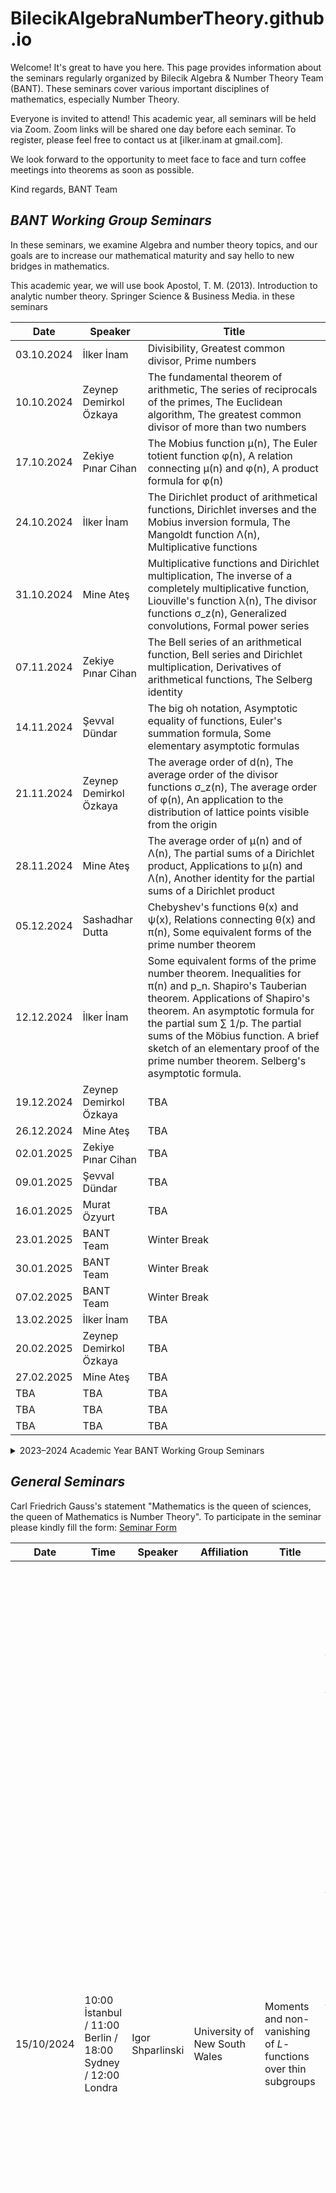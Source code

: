 # BilecikAlgebraNumberTheory.github.io


Welcome! It's great to have you here. This page provides information about the seminars regularly organized by Bilecik Algebra & Number Theory Team (BANT). These seminars cover various important disciplines of mathematics, especially Number Theory.

Everyone is invited to attend! This academic year, all seminars will be held via Zoom. Zoom links will be shared one day before each seminar. To register, please feel free to contact us at [ilker.inam at gmail.com].

We look forward to the opportunity to meet face to face and turn coffee meetings into theorems as soon as possible.


Kind regards,
BANT Team

## *BANT Working Group Seminars*

  <p>In these seminars, we examine Algebra and number theory topics, and our goals are to increase our mathematical maturity and say hello to new bridges in mathematics.</p>
This academic year, we will use book Apostol, T. M. (2013). Introduction to analytic number theory. Springer Science & Business Media. in these seminars

| Date       | Speaker                      | Title                                                                                                           |
|------------|------------------------------|-----------------------------------------------------------------------------------------------------------------|
| 03.10.2024 | İlker İnam                  | Divisibility, Greatest common divisor, Prime numbers                                                           |
| 10.10.2024 | Zeynep Demirkol Özkaya      | The fundamental theorem of arithmetic, The series of reciprocals of the primes, The Euclidean algorithm, The greatest common divisor of more than two numbers |
| 17.10.2024 | Zekiye Pınar Cihan          | The Mobius function μ(n), The Euler totient function φ(n), A relation connecting μ(n) and φ(n), A product formula for φ(n) |
| 24.10.2024 | İlker İnam                  | The Dirichlet product of arithmetical functions, Dirichlet inverses and the Mobius inversion formula, The Mangoldt function Λ(n), Multiplicative functions |
| 31.10.2024 | Mine Ateş                   | Multiplicative functions and Dirichlet multiplication, The inverse of a completely multiplicative function, Liouville's function λ(n), The divisor functions σ_z(n), Generalized convolutions, Formal power series |
| 07.11.2024 | Zekiye Pınar Cihan          | The Bell series of an arithmetical function, Bell series and Dirichlet multiplication, Derivatives of arithmetical functions, The Selberg identity |
| 14.11.2024 | Şevval Dündar               | The big oh notation, Asymptotic equality of functions, Euler's summation formula, Some elementary asymptotic formulas |
| 21.11.2024 | Zeynep Demirkol Özkaya      | The average order of d(n), The average order of the divisor functions σ_z(n), The average order of φ(n), An application to the distribution of lattice points visible from the origin |
| 28.11.2024 | Mine Ateş                   | The average order of μ(n) and of Λ(n), The partial sums of a Dirichlet product, Applications to μ(n) and Λ(n), Another identity for the partial sums of a Dirichlet product |
| 05.12.2024        | Sashadhar Dutta                         |  Chebyshev's functions θ(x) and ψ(x), Relations connecting θ(x) and π(n), Some equivalent forms of the prime number theorem   |
| 12.12.2024       | İlker İnam                            |Some equivalent forms of the prime number theorem. Inequalities for π(n) and p_n. Shapiro's Tauberian theorem. Applications of Shapiro's theorem. An asymptotic formula for the partial sum ∑ 1/p. The partial sums of the Möbius function. A brief sketch of an elementary proof of the prime number theorem. Selberg's asymptotic formula.|
| 19.12.2024         | Zeynep Demirkol Özkaya                           | TBA                                                                                                            |
| 26.12.2024         | Mine Ateş                          | TBA                                                                                                            |
| 02.01.2025  | Zekiye Pınar Cihan  | TBA |
| 09.01.2025  | Şevval Dündar | TBA |
| 16.01.2025  | Murat Özyurt | TBA |
| 23.01.2025  | BANT Team | Winter Break |
| 30.01.2025  | BANT Team | Winter Break  |
| 07.02.2025  | BANT Team | Winter Break  |
| 13.02.2025 | İlker İnam   | TBA |
| 20.02.2025 | Zeynep Demirkol Özkaya  | TBA |
| 27.02.2025 | Mine Ateş | TBA |
| TBA | TBA | TBA |
| TBA | TBA | TBA |
| TBA | TBA | TBA |


<details>
  <summary>2023–2024 Academic Year BANT Working Group Seminars</summary>

  <p> This academic year, we will use  book D. S Malik, John M. Mordeson and M. K. Sen, <i>Fundamentals of Abstract Algebra</i>. in these seminars.</p>

  <table>
    <thead>
      <tr>
        <th>Date</th>
        <th>Speaker</th>
        <th>Title</th>
      </tr>
    </thead>
    <tbody>
      <tr>
        <td>12/10/2023</td>
        <td>İlker İnam</td>
        <td>Set, Relations, and Integers</td>
      </tr>
      <tr>
        <td>19/10/2023</td>
        <td>Mine Ateş</td>
        <td>Introduction to Groups</td>
      </tr>
      <tr>
        <td>26/10/2023</td>
        <td>Murat Özyurt</td>
        <td>Permutation Groups</td>
      </tr>
      <tr>
        <td>02/11/2023</td>
        <td>Zeynep Demirkol Özkaya</td>
        <td>Subgroups and Normal Subgroups</td>
      </tr>
      <tr>
        <td>09/11/2023</td>
        <td>Zeynep Demirkol Özkaya</td>
        <td>Subgroups and Normal Subgroups</td>
      </tr>
      <tr>
        <td>16/11/2023</td>
        <td>BANT Team</td>
        <td>Time Out</td>
      </tr>
      <tr>
        <td>23/11/2023</td>
        <td>Zeynep Demirkol Özkaya</td>
        <td>Subgroups and Normal Subgroups</td>
      </tr>
      <tr>
        <td>30/11/2023</td>
        <td>Elif Ilgaz Çağlayan</td>
        <td>Homomorphisms and Isomorphisms of Groups</td>
      </tr>
      <tr>
        <td>07/12/2023</td>
        <td>Elif Ilgaz Çağlayan</td>
        <td>Homomorphisms and Isomorphisms of Groups</td>
      </tr>
      <tr>
        <td>14/12/2023</td>
        <td>İlker İnam</td>
        <td>Direct Product of Groups</td>
      </tr>
      <tr>
        <td>21/12/2023</td>
        <td>Zeynep Demirkol Özkaya</td>
        <td>Sylow Theorems</td>
      </tr>
      <tr>
        <td>28/12/2023</td>
        <td>Murat Özyurt</td>
        <td>Solvable and Nilpotent Groups</td>
      </tr>
      <tr>
        <td>04/01/2024</td>
        <td>Pınar Cihan</td>
        <td>Finitely Generated Abelian Groups</td>
      </tr>
      <tr>
        <td>11/01/2024</td>
        <td>Mine Ateş</td>
        <td>Introduction to Rings</td>
      </tr>
      <tr>
        <td>18/01/2024</td>
        <td>Mine Ateş</td>
        <td>Some Important Rings</td>
      </tr>
      <tr>
        <td>25/01/2024</td>
        <td>BANT Team</td>
        <td>Winter Break</td>
      </tr>
      <tr>
        <td>01/02/2024</td>
        <td>BANT Team</td>
        <td>Winter Break</td>
      </tr>
      <tr>
        <td>21/02/2024</td>
        <td>BANT Team</td>
        <td>Winter Break</td>
      </tr>
      <tr>
        <td>28/02/2024</td>
        <td>Pınar Cihan</td>
        <td>Subrings, Ideals, and Homomorphisms</td>
      </tr>
      <tr>
        <td>06/03/2024</td>
        <td>Elif Ilgaz Çağlayan</td>
        <td>Ring Embedding</td>
      </tr>
      <tr>
        <td>13/03/2024</td>
        <td>İlker İnam</td>
        <td>Direct Sum of Rings</td>
      </tr>
      <tr>
        <td>20/03/2024</td>
        <td>Zeynep Demirkol Özkaya</td>
        <td>Polynomial Rings</td>
      </tr>
      <tr>
        <td>27/03/2024</td>
        <td>Zeynep Demirkol Özkaya</td>
        <td>Euclidean Domains</td>
      </tr>
      <tr>
        <td>03/04/2024</td>
        <td>İlker İnam</td>
        <td>Unique Factorization Domains</td>
      </tr>
      <tr>
        <td>10/04/2024</td>
        <td>BANT Team</td>
        <td>Holiday</td>
      </tr>
      <tr>
        <td>17/04/2024</td>
        <td>İlker İnam</td>
        <td>Unique Factorization Domains</td>
      </tr>
      <tr>
        <td>24/04/2024</td>
        <td>Zeynep Demirkol Özkaya</td>
        <td>Maximal, Prime, and Maximal Ideals</td>
      </tr>
      <tr>
        <td>01/05/2024</td>
        <td>BANT Team</td>
        <td>Holiday</td>
      </tr>
      <tr>
        <td>08/05/2024</td>
        <td>Mine Ateş</td>
        <td>Noetherian and Artinian Rings</td>
      </tr>
      <tr>
        <td>15/05/2024</td>
        <td>Elif Ilgaz Çağlayan</td>
        <td>Modules and Vector Spaces</td>
      </tr>
      <tr>
        <td>22/05/2024</td>
        <td>Murat Özyurt</td>
        <td>Rings of Matrices</td>
      </tr>
      <tr>
        <td>29/05/2024</td>
        <td>Zeynep Demirkol Özkaya</td>
        <td>Field Extension</td>
      </tr>
      <tr>
        <td>05/06/2024</td>
        <td>Elif Ilgaz Çağlayan</td>
        <td>Field Extension</td>
      </tr>
    </tbody>
  </table>
</details>

 
## *General Seminars*

  <p>Carl Friedrich Gauss's statement "Mathematics is the queen of sciences, the queen of Mathematics is Number Theory". To participate in the seminar please kindly fill the form: <a href="https://forms.gle/rkMv98XQxLEUqTVz6">Seminar Form</a></p>


| Date | Time | Speaker | Affiliation | Title | Abstract |
|------|---------|-------|-------------|-------|----------|
| 15/10/2024    | 10:00 İstanbul / 11:00 Berlin / 18:00 Sydney / 12:00 Londra    | Igor Shparlinski     | University of New South Wales  |  Moments and non-vanishing of $L$-functions over thin subgroups  | Moments and non-vanishing of $L$-functions over thin subgroups. We obtain an asymptotic formula for all moments of Dirichlet $L$-functions $L(1,\chi)$ modulo $p$ when averaged over a subgroup of characters $\chi$ of size $(p-1)/d$ with $\varphi(d)=o(\log p)$. Assuming the infinitude of Mersenne primes, the range of our result is optimal and improves and generalises the previous result of S.~Louboutin and M.~Munsch (2022) for second moments. We also give an asymptotic formula for the second moment of $L(1/2,\chi)$ over subgroups of characters of similar size. This leads to non-vanishing results which in some cases improve those of E. Fouvry, E. Kowalski and P. Michel (2023). Additionally, we prove that, in both cases, we can take much smaller subgroups for almost all primes $p$. Our method relies on pointwise and average estimates on small solutions of linear congruences which in turn leads us to use and modify some results of J.~Bourgain, S.~V.~Konyagin and I.~E.~Shparlinski (2008) on product sets of Farey fractions. Joint work with Marc Munsch.   |
| 12/11/2024  | 19:00 Istanbul / 17:00 Berlin / 16:00 London |  Florian Luca | Stellenbosch University         |On a question of Douglass and Ono| It is known that the partition function \( p(n) \) obeys Benford’s law in any integer base \( b \geq 2 \). A similar result was obtained by Douglass and Ono for the plane partition function \( PL(n) \) in a recent paper. In their paper, Douglass and Ono asked for an explicit version of this result. In particular, given an integer base \( b \geq 2 \) and a string \( f \) of digits in base \( b \), they asked for an explicit value \( N(b, f) \) such that there exists \( n \leq N(b, f) \) with the property that \( PL(n) \) starts with the string \( f \) when written in base \( b \). In my talk, I will present an explicit value for \( N(b, f) \) both for the partition function \( p(n) \) as well as for the plane partition function \( PL(n) \). | 
| 17/12/2024   | TBA   |Ade Irma Suriajaya | Kyushu University  | TBA   | TBA      |
| 14/01/2025  | TBA     | Cem Yalçın Yıldırım   |   Boğaziçi University  | TBA   | TBA      |
| TBA  | TBA     | TBA   | TBA         | TBA   | TBA      |
| TBA  | TBA     | TBA   | TBA         | TBA   | TBA      |
| TBA  | TBA     | TBA   | TBA         | TBA   | TBA      |
| TBA  | TBA     | TBA   | TBA         | TBA   | TBA      |
  
<details>
  <summary>2023–2024 Academic Year General Seminars</summary>



  <table>
    <thead>
      <tr>
        <th>Date</th>
        <th>Time</th>
        <th>Speaker</th>
        <th>Affiliation</th>
        <th>Title</th>
        <th>Abstract</th>
      </tr>
    </thead>
    <tbody>
      <tr>
        <td>19/03/2024</td>
        <td>16:00 Istanbul / 14:00 Berlin / 13:00 London / 22:00 Seoul / 08:00 New York</td>
        <td>Kaisa Matomäki</td>
        <td>University of Turku</td>
        <td>Primes in arithmetic progressions and short intervals without L-functions</td>
        <td>I will discuss my joint work with Jori Merikoski and Joni Teräväinen where we develop a sieve that can detect primes in multiplicatively structured sets under certain conditions. In particular, I will discuss the following two applications: a new L-function free approach to Linnik's problem of bounding the least prime p such that p ≡ a (mod q) (obtaining the bound p << q<sup>350</sup>) and a new L-function free proof that the interval (x−x<sup>39/40</sup>, x] contains primes for every large x.</td>
      </tr>
      <tr>
        <td>02/04/2024</td>
        <td>16.00 Istanbul / 15:00 Berlin / 14:00 London / 23:00 Seoul / 07:00 New York</td>
        <td>Kağan Kurşungöz</td>
        <td>Sabancı University</td>
        <td>A Decomposition of Cylindric Partitions and Cylindric Partitions into Distinct Parts</td>
        <td>After relevant definitions, some motivation, and some results from the literature, we will show that cylindrical decompositions correspond exactly to pairs of an ordinary decomposition and a colored decomposition into different parts. According to the remaining time, we will explain how to obtain the generator functions of cylindrical decompositions in different sections and give examples. This study is a joint work with Halime Ömrüuzun Seyrek (<a href="https://arxiv.org/abs/2308.14514">https://arxiv.org/abs/2308.14514</a>).</td>
      </tr>
      <tr>
        <td>16/04/2024</td>
        <td>16:00 Istanbul / 15:00 Berlin / 14:00 London / 22:00 Seoul / 06:00 New York</td>
        <td>Gabor Wiese</td>
        <td>University of Luxembourg</td>
        <td>Splitting fields of X<sup>n</sup>-X-1 and modular forms</td>
        <td>In his article 'On a theorem of Jordan', Serre considered the family of polynomials f<sub>n</sub>(X) = X<sup>n</sup>-X-1 and the counting function of the number of roots of f<sub>n</sub> over the finite field F<sub>p</sub>, seen as function in p. He explicitly showed the 'modularity' of this function for n=3,4. In this talk, I report on joint work with Alfio Fabio La Rosa and Chandrashekhar Khare, in which we treat the case n=5 in several different ways.</td>
      </tr>
      <tr>
        <td>30/04/2024</td>
        <td>16:00 Istanbul / 15:00 Berlin / 14:00 London / 22:00 Seoul / 06:00 New York</td>
        <td>Ken Ono</td>
        <td>University of Virginia</td>
        <td>The partition function modulo 2 and 4</td>
        <td>The Ramanujan congruences for the partition function have an extraordinary legacy in mathematics. These days research abounds with new congruences for various sorts of restricted partition functions. Unfortunately, very little is known about p(n) modulo powers of 2. In this talk, the speaker will discuss new and old results about the partition function modulo 2 and 4, and will offer a few precise open questions with the idea of catalyzing work in the area.</td>
      </tr>
      <tr>
        <td>14/05/2024</td>
        <td><strong>18:00 Istanbul</strong> / <strong>17:00 Berlin</strong> / <strong>16:00 London</strong> / <strong>00:00 Seoul</strong> / <strong>08:00 New York</strong></td>
        <td>Kenneth Ribet</td>
        <td>University of California, Berkeley</td>
        <td>Cyclotomic points on abelian varieties</td>
        <td>Roughly 30 years ago, I proved: Suppose that A is an abelian variety over a number field K. Then A has only a finite number of torsion points defined over the maximal cyclotomic extension of K. After explaining the ingredients of the proof, I will highlight some questions suggested by this theorem. One natural project is to compute the group of cyclotomic torsion points in some specific examples. If A is J<sub>0</sub>(N), where N is a prime number, then the group of torsion points on A over the maximal cyclotomic extension of Q is the kernel of the Eisenstein ideal on A.</td>
      </tr>
      <tr>
        <td>28/05/2024</td>
        <td>16:00 Istanbul / 15:00 Berlin / 14:00 London / 22:00 Seoul / 06:00 New York</td>
        <td>Kathrin Bringmann</td>
        <td>University of Cologne</td>
        <td>Modular-Type Objects and Asymptotics of Their Coefficients</td>
        <td>In my talk I will report on asymptotics for Fourier coefficients of modular forms and related objects.</td>
      </tr>
    </tbody>
  </table>
</details>



## *Group Members*


| Name & Surname           |
| ------------------------ |
| Mine Ateş                |
| Zekiye Pınar Cihan       |
| [Elif Ilgaz Çağlayan ](https://avesis.bilecik.edu.tr/elif.caglayan)      |
| Şevval Dündar            |
| [ İlker İnam  ](https://avesis.bilecik.edu.tr/ilker.inam)              |
| Bahar Kuloğlu            |
|  [ Zeynep Demirkol Özkaya  ](https://avesis.yyu.edu.tr/zeynepdemirkolozkaya)  |
| Murat Özyurt             |
| Sashadhar Dutta  |


---

<p align="center">Edited by Goca Patron</p>










